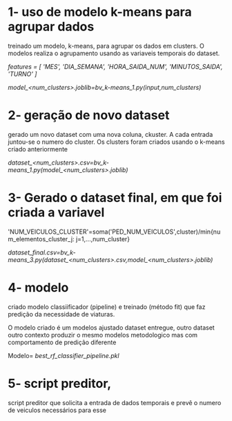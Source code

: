 


# 1- uso de modelo k-means para agrupar dados
treinado um modelo, k-means, para agrupar os dados em clusters. O modelos realiza o agrupamento usando 
as variaveis temporais  do dataset.

*features = [
        'MES', 'DIA_SEMANA',
        'HORA_SAIDA_NUM', 'MINUTOS_SAIDA', 'TURNO'
    ]*
	
*model_<num_clusters>.joblib=bv_k-means_1.py(input,num_clusters)*

# 2- geração de novo dataset 
gerado um novo dataset com uma nova coluna, ckuster. A cada entrada juntou-se o numero do cluster. 
Os clusters foram criados usando o k-means criado anteriormente


*dataset_<num_clusters>.csv=bv_k-means_1.py(model_<num_clusters>.joblib)*

# 3- Gerado o dataset final, em que foi criada a variavel 

'NUM_VEICULOS_CLUSTER'=soma('PED_NUM_VEICULOS',cluster)/min{num_elementos_cluster_j: j=1,...,num_cluster}

*dataset_final.csv=bv_k-means_3.py(dataset_<num_clusters>.csv,model_<num_clusters>.joblib)*

# 4- modelo

criado modelo classiificador (pipeline) e treinado (método fit) que faz predição da necessidade de viaturas.

O modelo criado é um modelos ajustado dataset entregue, outro dataset outro contexto produzir o mesmo modelos
metodologico mas com comportamento de predição diferente 

Modelo=
*best_rf_classifier_pipeline.pkl*

# 5- script preditor, 

script preditor que solicita a entrada de dados temporais e prevê o numero de veiculos necessários para esse


